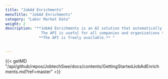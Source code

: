 ```yaml
---
title: "JobAd Enrichments"
menuTitle: "JobAd Enrichments"
category: "Labor Market Data"
weight: 2
description: "**JobAd Enrichments is an AI solution that automatically identifies relevant words and phrases in job advertisements, and at the same time filters out redundant information, such as skills that are mentioned in the text but are not requested by the jobseeker. The API contributes to a more accurate match between employers and jobseekers and makes it easier to navigate and quickly find your way on digital advertising platforms.** <br/> <br/>
                The API is useful for all companies and organizations that offer a digital matching service or advertising platform, and who wish to improve it. It is also useful for those who want in-depth insights into the labor market as well as developers who want to build new innovative digital services for the labor market.<br/> <br/>
               **The API is freely available.** "

 
---
```



{{< getMD "/api/github/repos/JobtechSwe/docs/contents/GettingStartedJobAdEnrichments.md?ref=master" >}}

